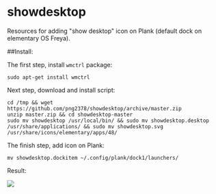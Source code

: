 # showdesktop
Resources for adding "show desktop" icon on Plank (default dock on elementary OS Freya).

##Install:

The first step, install `wmctrl` package:

    sudo apt-get install wmctrl

Next step, download and install script:

    cd /tmp && wget https://github.com/png2378/showdesktop/archive/master.zip
    unzip master.zip && cd showdesktop-master
    sudo mv showdesktop /usr/local/bin/ && sudo mv showdesktop.desktop /usr/share/applications/ && sudo mv showdesktop.svg /usr/share/icons/elementary/apps/48/

The finish step, add icon on Plank:

    mv showdesktop.dockitem ~/.config/plank/dock1/launchers/
    
Result:

[![][1]][1]

  [1]: http://i.stack.imgur.com/cwhXi.png
